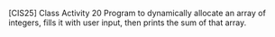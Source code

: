[CIS25] Class Activity 20
Program to dynamically allocate an array of integers, fills it with user input, then prints the sum of that array.
